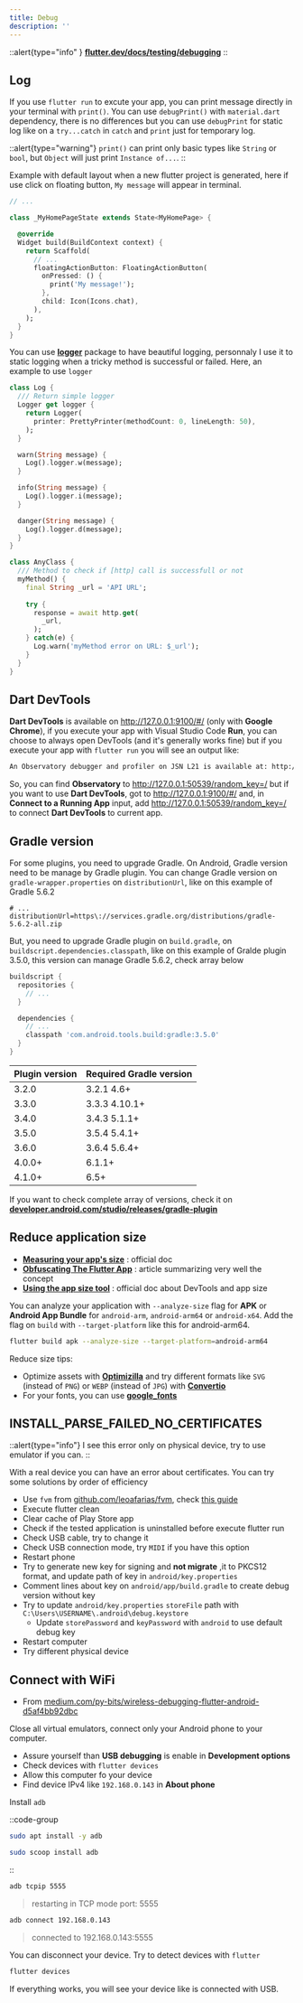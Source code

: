 ```yaml
---
title: Debug
description: ''
---
```


::alert{type="info" }
[**flutter.dev/docs/testing/debugging**](https://flutter.dev/docs/testing/debugging)
::

## Log

If you use `flutter run` to excute your app, you can print message directly in your terminal with `print()`. You can use `debugPrint()` with `material.dart` dependency, there is no differences but you can use `debugPrint` for static log like on a `try...catch` in `catch` and `print` just for temporary log.

::alert{type="warning"}
`print()` can print only basic types like `String` or `bool`, but `Object` will just print `Instance of...`.
::

Example with default layout when a new flutter project is generated, here if use click on floating button, `My message` will appear in terminal.

```dart [lib/main.dart]
// ...

class _MyHomePageState extends State<MyHomePage> {

  @override
  Widget build(BuildContext context) {
    return Scaffold(
      // ...
      floatingActionButton: FloatingActionButton(
        onPressed: () {
          print('My message!');
        },
        child: Icon(Icons.chat),
      ),
    );
  }
}
```

You can use [**logger**](https://pub.dev/packages/logger) package to have beautiful logging, personnaly I use it to static logging when a tricky method is successful or failed. Here, an example to use `logger`

```dart
class Log {
  /// Return simple logger
  Logger get logger {
    return Logger(
      printer: PrettyPrinter(methodCount: 0, lineLength: 50),
    );
  }

  warn(String message) {
    Log().logger.w(message);
  }

  info(String message) {
    Log().logger.i(message);
  }

  danger(String message) {
    Log().logger.d(message);
  }
}

class AnyClass {
  /// Method to check if [http] call is successfull or not
  myMethod() {
    final String _url = 'API URL';
    
    try {
      response = await http.get(
        _url,
      );
    } catch(e) {
      Log.warn('myMethod error on URL: $_url');
    }
  }
}
```

## Dart DevTools

**Dart DevTools** is available on <http://127.0.0.1:9100/#/> (only with **Google Chrome**), if you execute your app with Visual Studio Code **Run**, you can choose to always open DevTools (and it's generally works fine) but if you execute your app with `flutter run` you will see an output like:

```bash
An Observatory debugger and profiler on JSN L21 is available at: http://127.0.0.1:50539/N85_rPfSJSk=/
```

So, you can find **Observatory** to <http://127.0.0.1:50539/random_key=/> but if you want to use **Dart DevTools**, got to <http://127.0.0.1:9100/#/> and, in **Connect to a Running App** input, add <http://127.0.0.1:50539/random_key=/> to connect **Dart DevTools** to current app.

## Gradle version

For some plugins, you need to upgrade Gradle. On Android, Gradle version need to be manage by Gradle plugin. You can change Gradle version on `gradle-wrapper.properties` on `distributionUrl`, like on this example of Gradle 5.6.2

```properties[android/gradle/wrapper/gradle-wrapper.properties]
# ...
distributionUrl=https\://services.gradle.org/distributions/gradle-5.6.2-all.zip
```

But, you need to upgrade Gradle plugin on `build.gradle`, on `buildscript.dependencies.classpath`, like on this example of Gralde plugin 3.5.0, this version can manage Gradle 5.6.2, check array below

```groovy [android/build.gradle]
buildscript {
  repositories {
    // ...
  }

  dependencies {
    // ...
    classpath 'com.android.tools.build:gradle:3.5.0'
  }
}
```

| Plugin version | Required Gradle version |
| -------------- | ----------------------- |
| 3.2.0          | 3.2.1 4.6+              |
| 3.3.0          | 3.3.3 4.10.1+           |
| 3.4.0          | 3.4.3 5.1.1+            |
| 3.5.0          | 3.5.4 5.4.1+            |
| 3.6.0          | 3.6.4 5.6.4+            |
| 4.0.0+         | 6.1.1+                  |
| 4.1.0+         | 6.5+                    |

If you want to check complete array of versions, check it on [**developer.android.com/studio/releases/gradle-plugin**](https://developer.android.com/studio/releases/gradle-plugin#4-1-0)

## Reduce application size

- [**Measuring your app's size**](https://flutter.dev/docs/perf/app-size) : official doc
- [**Obfuscating The Flutter App**](https://medium.com/flutterdevs/obfuscating-the-flutter-app-80a190ed7540) : article summarizing very well the concept
- [**Using the app size tool**](https://flutter.dev/docs/development/tools/devtools/app-size) : official doc about DevTools and app size

You can analyze your application with `--analyze-size` flag for **APK** or **Android App Bundle** for `android-arm`, `android-arm64` or `android-x64`. Add the flag on `build` with `--target-platform` like this for android-arm64.

```bash
flutter build apk --analyze-size --target-platform=android-arm64
```

Reduce size tips:

- Optimize assets with [**Optimizilla**](https://imagecompressor.com/fr/) and try different formats like `SVG` (instead of `PNG`) or `WEBP` (instead of `JPG`) with [**Convertio**](https://convertio.co/)
- For your fonts, you can use [**google_fonts**](https://pub.dev/packages/google_fonts)

## INSTALL_PARSE_FAILED_NO_CERTIFICATES

::alert{type="info"}
I see this error only on physical device, try to use emulator if you can.
::

With a real device you can have an error about certificates. You can try some solutions by order of efficiency

- Use `fvm` from [github.com/leoafarias/fvm](https://github.com/leoafarias/fvm), check [this guide](/documentation/development/frameworks/flutter/setup)
- Execute flutter clean
- Clear cache of Play Store app
- Check if the tested application is uninstalled before execute flutter run
- Check USB cable, try to change it
- Check USB connection mode, try `MIDI` if you have this option
- Restart phone
- Try to generate new key for signing and **not migrate** ,it to PKCS12 format, and update path of key in `android/key.properties`
- Comment lines about key on `android/app/build.gradle` to create debug version without key
- Try to update `android/key.properties` `storeFile` path with `C:\Users\USERNAME\.android\debug.keystore`
  - Update `storePassword` and `keyPassword` with `android` to use default debug key
- Restart computer
- Try different physical device

## Connect with WiFi

- From [medium.com/py-bits/wireless-debugging-flutter-android-d5af4bb92dbc](https://medium.com/py-bits/wireless-debugging-flutter-android-d5af4bb92dbc)

Close all virtual emulators, connect only your Android phone to your computer.

- Assure yourself than **USB debugging** is enable in **Development options**
- Check devices with `flutter devices`
- Allow this computer fo your device
- Find device IPv4 like `192.168.0.143` in **About phone**

Install `adb`

::code-group
  ```bash [npx]
  sudo apt install -y adb
  ```
  ```bash [pnpm]
  sudo scoop install adb
  ```
::

```bash
adb tcpip 5555
```

> restarting in TCP mode port: 5555

```bash
adb connect 192.168.0.143
```

> connected to 192.168.0.143:5555

You can disconnect your device. Try to detect devices with `flutter`

```bash
flutter devices
```

If everything works, you will see your device like is connected with USB.
